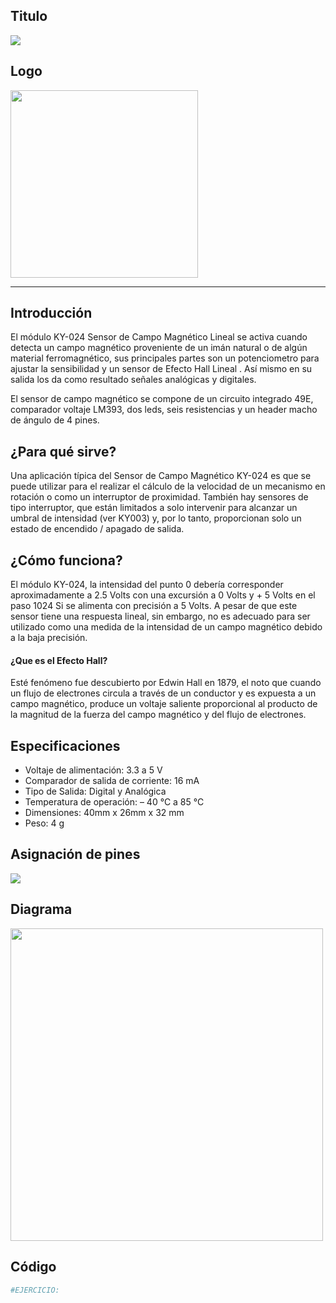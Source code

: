 ## Titulo
![](Titulo.png)

## Logo
<img src="logo.jpg" width="300">

___
## Introducción
El módulo KY-024 Sensor de Campo Magnético Lineal se activa cuando detecta un campo magnético proveniente de un imán natural o de algún material ferromagnético, sus principales partes son un potenciometro para ajustar la sensibilidad y un sensor de Efecto Hall Lineal . Así mismo en su salida los da como resultado señales analógicas y digitales.

El sensor de campo magnético se compone de un circuito integrado 49E, comparador voltaje LM393, dos leds, seis resistencias y un header macho de ángulo de 4 pines.

## ¿Para qué sirve?
Una aplicación típica del Sensor de Campo Magnético KY-024 es que se puede utilizar para el realizar el cálculo de la velocidad de un mecanismo en rotación o como un interruptor de proximidad. También hay sensores de tipo interruptor, que están limitados a solo intervenir para alcanzar un umbral de intensidad (ver KY003) y, por lo tanto, proporcionan solo un estado de encendido / apagado de salida.

## ¿Cómo funciona?
El módulo KY-024, la intensidad del punto 0 debería corresponder aproximadamente a 2.5 Volts con una excursión a 0 Volts y + 5 Volts en el paso 1024 Si se alimenta con precisión a 5 Volts. A pesar de que este sensor tiene una respuesta lineal, sin embargo, no es adecuado para ser utilizado como una medida de la intensidad de un campo magnético debido a la baja precisión.

#### ¿Que es el Efecto Hall?
Esté fenómeno fue descubierto por Edwin Hall en 1879, el noto que cuando un flujo de electrones circula a través de un conductor y es expuesta a un campo magnético, produce un voltaje saliente proporcional al producto de la magnitud de la fuerza del campo magnético y del flujo de electrones.

## Especificaciones
- Voltaje de alimentación: 3.3 a 5 V
- Comparador de salida de corriente: 16 mA
- Tipo de Salida: Digital y Analógica
- Temperatura de operación:  – 40 °C a 85 °C
- Dimensiones: 40mm x 26mm x 32 mm
- Peso: 4 g

## Asignación de pines
![](pines.jpg)

## Diagrama
<img src="diagrama.png" width="500" height="500">

## Código
```python
#EJERCICIO:
```
